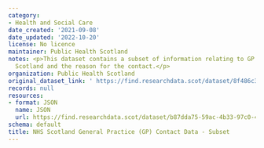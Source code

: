 ```yaml
---
category:
- Health and Social Care
date_created: '2021-09-08'
date_updated: '2022-10-20'
license: No licence
maintainer: Public Health Scotland
notes: <p>This dataset contains a subset of information relating to GP contacts in
  Scotland and the reason for the contact.</p>
organization: Public Health Scotland
original_dataset_link: ' https://find.researchdata.scot/dataset/8f486c3d-9504-4a0e-8e24-ab96f057fc9e'
records: null
resources:
- format: JSON
  name: JSON
  url: https://find.researchdata.scot/dataset/b87dda75-59ac-4b33-97c0-439b4771babe/resource/8f486c3d-9504-4a0e-8e24-ab96f057fc9e/download/datadictionary.json
schema: default
title: NHS Scotland General Practice (GP) Contact Data - Subset
---
```

